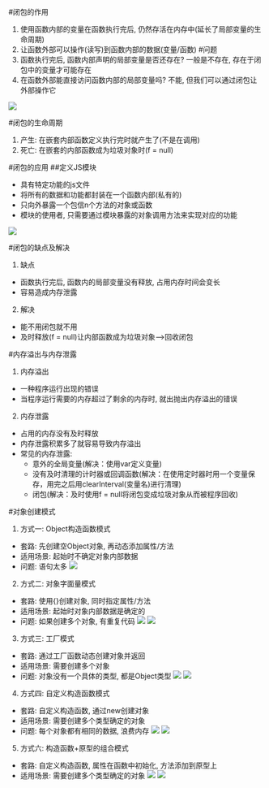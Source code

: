 #闭包的作用
1. 使用函数内部的变量在函数执行完后, 仍然存活在内存中(延长了局部变量的生命周期)
2. 让函数外部可以操作(读写)到函数内部的数据(变量/函数)
#问题
  1. 函数执行完后, 函数内部声明的局部变量是否还存在?  一般是不存在, 存在于闭包中的变量才可能存在
  2. 在函数外部能直接访问函数内部的局部变量吗? 不能, 但我们可以通过闭包让外部操作它
 
![](/img/1003/1.png)

#闭包的生命周期
1. 产生: 在嵌套内部函数定义执行完时就产生了(不是在调用)
2. 死亡: 在嵌套的内部函数成为垃圾对象时(f = null)

#闭包的应用
##定义JS模块
  * 具有特定功能的js文件
  * 将所有的数据和功能都封装在一个函数内部(私有的)
  * 只向外暴露一个包信n个方法的对象或函数
  * 模块的使用者, 只需要通过模块暴露的对象调用方法来实现对应的功能

![](/img/1003/2.png)

#闭包的缺点及解决
1. 缺点
  * 函数执行完后, 函数内的局部变量没有释放, 占用内存时间会变长
  * 容易造成内存泄露
2. 解决
  * 能不用闭包就不用
  * 及时释放(f = null)让内部函数成为垃圾对象-->回收闭包

#内存溢出与内存泄露
1. 内存溢出
  * 一种程序运行出现的错误
  * 当程序运行需要的内存超过了剩余的内存时, 就出抛出内存溢出的错误
2. 内存泄露
  * 占用的内存没有及时释放
  * 内存泄露积累多了就容易导致内存溢出
  * 常见的内存泄露:
    * 意外的全局变量(解决：使用var定义变量)
    * 没有及时清理的计时器或回调函数(解决：在使用定时器时用一个变量保存，用完之后用clearInterval(变量名)进行清理)
    * 闭包(解决：及时使用f = null将闭包变成垃圾对象从而被程序回收)

#对象创建模式
1. 方式一: Object构造函数模式
  * 套路: 先创建空Object对象, 再动态添加属性/方法
  * 适用场景: 起始时不确定对象内部数据
  * 问题: 语句太多
![](/img/1003/4.png)
2. 方式二: 对象字面量模式
  * 套路: 使用{}创建对象, 同时指定属性/方法
  * 适用场景: 起始时对象内部数据是确定的
  * 问题: 如果创建多个对象, 有重复代码
![](/img/1003/5.png)
![](/img/1003/6.png)
3. 方式三: 工厂模式
  * 套路: 通过工厂函数动态创建对象并返回
  * 适用场景: 需要创建多个对象
  * 问题: 对象没有一个具体的类型, 都是Object类型
![](/img/1003/7.png)
![](/img/1003/8.png)
4. 方式四: 自定义构造函数模式
  * 套路: 自定义构造函数, 通过new创建对象
  * 适用场景: 需要创建多个类型确定的对象
  * 问题: 每个对象都有相同的数据, 浪费内存
![](/img/1003/9.png)
![](/img/1003/10.png)
5. 方式六: 构造函数+原型的组合模式
  * 套路: 自定义构造函数, 属性在函数中初始化, 方法添加到原型上
  * 适用场景: 需要创建多个类型确定的对象
![](/img/1003/11.png)
![](/img/1003/12.png)